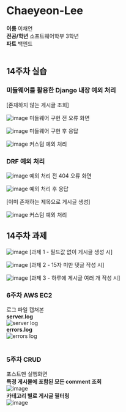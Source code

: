 # Chaeyeon-Lee
**이름** 이채연<br>
**전공/학년** 소프트웨어학부 3학년<br>
**파트** 백엔드<br><br>

## 14주차 실습

### 미들웨어를 활용한 Django 내장 예외 처리
[존재하지 않는 게시글 조회]

![image](https://github.com/user-attachments/assets/813b6259-755c-476e-a613-c9cb410ba061)
미들웨어 구현 전 오류 화면

![image](https://github.com/user-attachments/assets/240e6d68-2ab2-48d2-84b3-46e095bb057d)
미들웨어 구현 후 응답

![image](https://github.com/user-attachments/assets/3da079ae-eee5-4136-9640-ef56326986ac)
커스텀 예외 처리

### DRF 예외 처리
![image](https://github.com/user-attachments/assets/d7680f90-1b51-4c44-8676-b4706ea3e3d6)
예외 처리 전 404 오류 화면

![image](https://github.com/user-attachments/assets/361f57fc-8a3e-4976-9d77-eaea27be2007)
예외 처리 후 응답

 [이미 존재하는 제목으로 게시글 생성]

![image](https://github.com/user-attachments/assets/b316508c-2420-42f2-9b75-b26b85a74ef9)
커스텀 예외 처리

## 14주차 과제
![image](https://github.com/user-attachments/assets/712ba144-8141-455c-be54-4b31b821c3d6)
[과제 1 - 필드값 없이 게시글 생성 시]

![image](https://github.com/user-attachments/assets/8de619be-7854-49d0-89b9-1b56ef30b24e)
[과제 2 - 15자 미만 댓글 작성 시]

![image](https://github.com/user-attachments/assets/641246d3-b1aa-45a1-b972-fe22d6951ea7)
[과제 3 - 하루에 게시글 여러 개 작성 시]

### 6주차 AWS EC2<br>
로그 파일 캡쳐본<br>
**server.log**<br>
![server log](https://github.com/user-attachments/assets/6bc903d1-7344-495c-933a-6a102eba0c53)
<br>
**errors.log**<br>
![errors log](https://github.com/user-attachments/assets/fe128a11-f61c-4b25-ae45-922ed2e472eb)
<br><br>
### 5주차 CRUD<br>
포스트맨 실행화면<br>
**특정 게시물에 포함된 모든 comment 조회**<br>
![image](https://github.com/user-attachments/assets/ce69c644-7bc1-4c66-bda2-1392c8103004)
<br>
**카테고리 별로 게시글 필터링**<br>
![image](https://github.com/user-attachments/assets/4802c177-e619-47c9-bca0-add82ad5d2e4)
